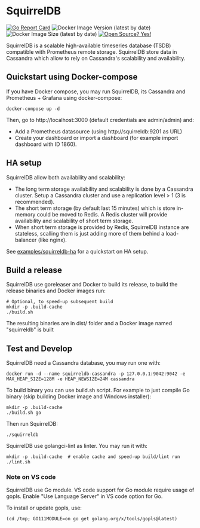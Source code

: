 # SquirrelDB

[![Go Report Card](https://goreportcard.com/badge/github.com/bleemeo/squirreldb)](https://goreportcard.com/report/github.com/bleemeo/squirreldb)
![Docker Image Version (latest by date)](https://img.shields.io/docker/v/bleemeo/squirreldb)
![Docker Image Size (latest by date)](https://img.shields.io/docker/image-size/bleemeo/squirreldb)
[![Open Source? Yes!](https://badgen.net/badge/Open%20Source%20%3F/Yes%21/blue?icon=github)](https://github.com/bleemeo/squirreldb/)

SquirrelDB is a scalable high-available timeseries database (TSDB) compatible with Prometheus remote storage.
SquirrelDB store data in Cassandra which allow to rely on Cassandra's scalability and availability.


## Quickstart using Docker-compose

If you have Docker compose, you may run SquirrelDB, its Cassandra and Prometheus + Grafana
using docker-compose:

```
docker-compose up -d
```

Then, go to http://localhost:3000 (default credentials are admin/admin) and:

* Add a Prometheus datasource (using http://squirreldb:9201 as URL)
* Create your dashboard or import a dashboard (for example import dashboard with ID 1860).


## HA setup

SquirrelDB allow both availability and scalability:

* The long term storage availability and scalability is done by a Cassandra cluster. Setup
  a Cassandra cluster and use a replication level > 1 (3 is recommended).
* The short term storage (by default last 15 minutes) which is store in-memory could be
  moved to Redis.
  A Redis cluster will provide availability and scalability of short term storage.
* When short term storage is provided by Redis, SquirrelDB instance are stateless,
  scalling them is just adding more of them behind a load-balancer (like nginx).

See [examples/squirreldb-ha](./examples/squirreldb_ha/) for a quickstart on HA setup.


## Build a release

SquirrelDB use goreleaser and Docker to build its release, to build the release binaries
and Docker images run:

```
# Optional, to speed-up subsequent build
mkdir -p .build-cache
./build.sh
```

The resulting binaries are in dist/ folder and a Docker image named "squirreldb" is built


## Test and Develop

SquirrelDB need a Cassandra database, you may run one with:

```
docker run -d --name squirreldb-cassandra -p 127.0.0.1:9042:9042 -e MAX_HEAP_SIZE=128M -e HEAP_NEWSIZE=24M cassandra
```

To build binary you can use build.sh script. For example to just
compile Go binary (skip building Docker image and Windows installer):
```
mkdir -p .build-cache
./build.sh go
```

Then run SquirrelDB:

```
./squirreldb
```

SquirrelDB use golangci-lint as linter. You may run it with:
```
mkdir -p .build-cache  # enable cache and speed-up build/lint run
./lint.sh
```


### Note on VS code

SquirrelDB use Go module. VS code support for Go module require usage of gopls.
Enable "Use Language Server" in VS code option for Go.

To install or update gopls, use:

```
(cd /tmp; GO111MODULE=on go get golang.org/x/tools/gopls@latest)
```
